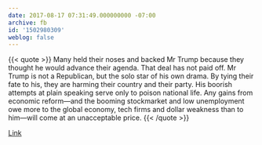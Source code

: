 ```yaml
---
date: 2017-08-17 07:31:49.000000000 -07:00
archive: fb
id: '1502980309'
weblog: false
---
```


{{< quote >}}
Many held their noses and backed Mr Trump because they thought he would advance their agenda. That deal has not paid off. Mr Trump is not a Republican, but the solo star of his own drama. By tying their fate to his, they are harming their country and their party. His boorish attempts at plain speaking serve only to poison national life. Any gains from economic reform—and the booming stockmarket and low unemployment owe more to the global economy, tech firms and dollar weakness than to him—will come at an unacceptable price.
{{< /quote >}}

[Link](https://www.economist.com/news/leaders/21726696-u-turns-self-regard-and-equivocation-are-not-what-it-takes-donald-trump-has-no-grasp-what-it?fsrc=scn/tw/te/bl/ed/donaldtrumphasnograspofwhatitmeanstobepresident)
